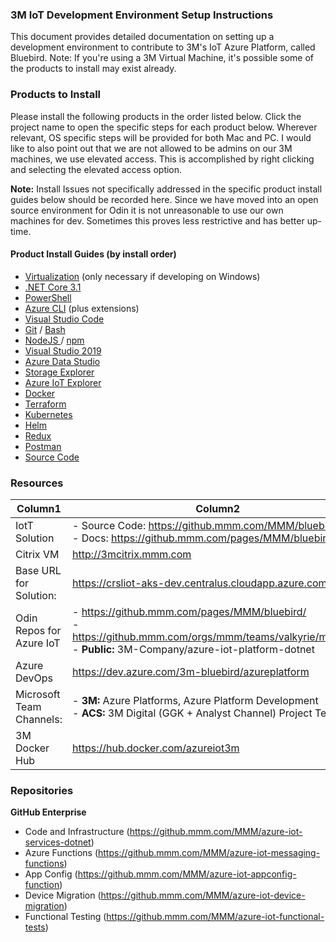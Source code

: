 ### 3M IoT Development Environment Setup Instructions
This document provides detailed documentation on setting up a development environment to contribute to 3M's IoT Azure Platform, called Bluebird.  Note: If you're using a 3M Virtual Machine, it's possible some of the products to install may exist already.

### Products to Install
Please install the following products in the order listed below.  Click the project name to open the specific steps for each product below.  Wherever relevant, OS specific steps will be provided for both Mac and PC. 
I would like to also point out that we are not allowed to be admins on our 3M machines, we use elevated access. This is accomplished by right clicking and selecting the elevated access option. 
 
**Note:**
Install Issues not specifically addressed in the specific product install guides below should be recorded here.
Since we have moved into an open source environment for Odin it is not unreasonable to use our own machines for dev. Sometimes this proves less restrictive and has better up-time. 

#### Product Install Guides (by install order)
- [Virtualization](products-to-install/virtualization.md) (only necessary if developing on Windows)
- [.NET Core 3.1](products-to-install/dotnet-core.md)
- [PowerShell](products-to-install/powershell.md)
- [Azure CLI](products-to-install/azure-cli.md) (plus extensions)
- [Visual Studio Code](products-to-install/visual-studio-code.md)
- [Git](products-to-install/git.md) / [Bash](products-to-install/bash.md)
- [NodeJS ](products-to-install/nodejs.md)/ [npm](products-to-install/npm.md)
- [Visual Studio 2019](products-to-install/vs-2019.md)
- [Azure Data Studio](products-to-install/azure-data-studio.md)
- [Storage Explorer](products-to-install/storage-explorer.md)
- [Azure IoT Explorer](products-to-install/azure-iot-explorer.md)
- [Docker](products-to-install/docker.md)
- [Terraform](products-to-install/terraform.md)
- [Kubernetes](products-to-install/kubernetes.md)
- [Helm](products-to-install/helm.md)
- [Redux](products-to-install/redux.md)
- [Postman](products-to-install/postman.md)
- [Source Code](products-to-install/source-code.md)

### Resources

|Column1  |Column2  |
|---------|---------|
|IotT Solution     |    - Source Code: https://github.mmm.com/MMM/bluebird <br/>- Docs: https://github.mmm.com/pages/MMM/bluebird/     |
|Citrix VM     |  http://3mcitrix.mmm.com       |
|Base URL for Solution:      |   https://crsliot-aks-dev.centralus.cloudapp.azure.com      |
|Odin Repos for Azure IoT     |  - https://github.mmm.com/pages/MMM/bluebird/ <br/> - https://github.mmm.com/orgs/mmm/teams/valkyrie/members <br/> - **Public:** 3M-Company/azure-iot-platform-dotnet       |
|Azure DevOps     |    	https://dev.azure.com/3m-bluebird/azureplatform        |
|Microsoft Team Channels:     |  - **3M:**  Azure Platforms, Azure Platform Development <br/> - **ACS:** 3M Digital (GGK + Analyst Channel) Project Team      |
|3M Docker Hub     |    https://hub.docker.com/azureiot3m      |

### Repositories
**GitHub Enterprise**

- Code and Infrastructure (https://github.mmm.com/MMM/azure-iot-services-dotnet)
- Azure Functions (https://github.mmm.com/MMM/azure-iot-messaging-functions)
- App Config (https://github.mmm.com/MMM/azure-iot-appconfig-function)
- Device Migration (https://github.mmm.com/MMM/azure-iot-device-migration)
- Functional Testing (https://github.mmm.com/MMM/azure-iot-functional-tests)